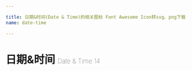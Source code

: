 ```yaml
---

title: 日期&时间(Date & Time)的相关图标 Font Awesome Icon转svg、png下载
name: date-time

---
```


# 日期&时间  <small style="font-size: 60%;font-weight: 100">Date & Time <span class="badge-secondary badge">14</span> </small>

<search tag="date-time" :max="0"/>


